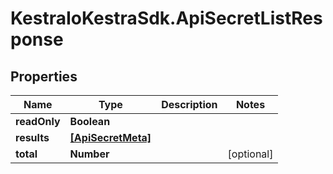 # KestraIoKestraSdk.ApiSecretListResponse

## Properties

Name | Type | Description | Notes
------------ | ------------- | ------------- | -------------
**readOnly** | **Boolean** |  | 
**results** | [**[ApiSecretMeta]**](ApiSecretMeta.md) |  | 
**total** | **Number** |  | [optional] 


